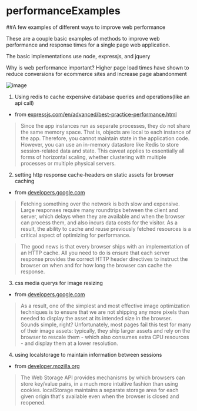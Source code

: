 # performanceExamples
##A few examples of different ways to improve web performance

  These are a couple basic examples of methods to improve web performance and response times for a single page web application.

  The basic implementations use node, expressjs, and jquery

  Why is web performance important? Higher page load times have shown to reduce conversions for ecommerce sites and increase page abandonment

  ![image](https://lh6.googleusercontent.com/kFPQshiiVt0Nua6ZHY1Oy5sP7jQFnrdwDjOOfrfiPxPE8fj8QvmMJAaTIFVeSNSGnJQ6gU4HE9S8Mrr-lAkiGoHvqekwVNO04601H1DDv-IEOlbapGKIPL2xTXE_hckqAP_VbI-O)

1. Using redis to cache expensive database queries and operations(like an api call)

  * from [expressjs.com/en/advanced/best-practice-performance.html](https://expressjs.com/en/advanced/best-practice-performance.html)

   > Since the app instances run as separate processes, they do not share the same memory space. That is, objects are local to each instance of the app. Therefore, you cannot maintain state in the application code. However, you can use an in-memory datastore like Redis to store session-related data and state. This caveat applies to essentially all forms of horizontal scaling, whether clustering with multiple processes or multiple physical servers.

2. setting http response cache-headers on static assets for browser caching

  * from [developers.google.com](https://developers.google.com/web/fundamentals/performance/optimizing-content-efficiency/http-caching)

   > Fetching something over the network is both slow and expensive. Large responses require many roundtrips between the client and server, which delays when they are available and when the browser can process them, and also incurs data costs for the visitor. As a result, the ability to cache and reuse previously fetched resources is a critical aspect of optimizing for performance.

   > The good news is that every browser ships with an implementation of an HTTP cache. All you need to do is ensure that each server response provides the correct HTTP header directives to instruct the browser on when and for how long the browser can cache the response.

3. css media querys for image resizing

  * from [developers.google.com](https://developers.google.com/web/fundamentals/performance/optimizing-content-efficiency/image-optimization)

   > As a result, one of the simplest and most effective image optimization techniques is to ensure that we are not shipping any more pixels than needed to display the asset at its intended size in the browser. Sounds simple, right? Unfortunately, most pages fail this test for many of their image assets: typically, they ship larger assets and rely on the browser to rescale them - which also consumes extra CPU resources - and display them at a lower resolution.

4. using localstorage to maintain information between sessions

  * from [developer.mozilla.org](https://developer.mozilla.org/en-US/docs/Web/API/Web_Storage_API)

   > The Web Storage API provides mechanisms by which browsers can store key/value pairs, in a much more intuitive fashion than using cookies.  localStorage maintains a separate storage area for each given origin that's available even when the browser is closed and reopened.



